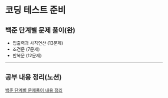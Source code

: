 # 코딩 테스트 준비

## 백준 단계별 문제 풀이(완)
 - 입출력과 사칙연산 (13문제)
 - 조건문 (7문제)
 - 반복문 (12문제)

- - -
## 공부 내용 정리(노션)  
[백준 단계별 문제풀이 내용 정리](https://eliotjang.notion.site/d1b78c20eb764b689969086c4eb30122?pvs=4)
